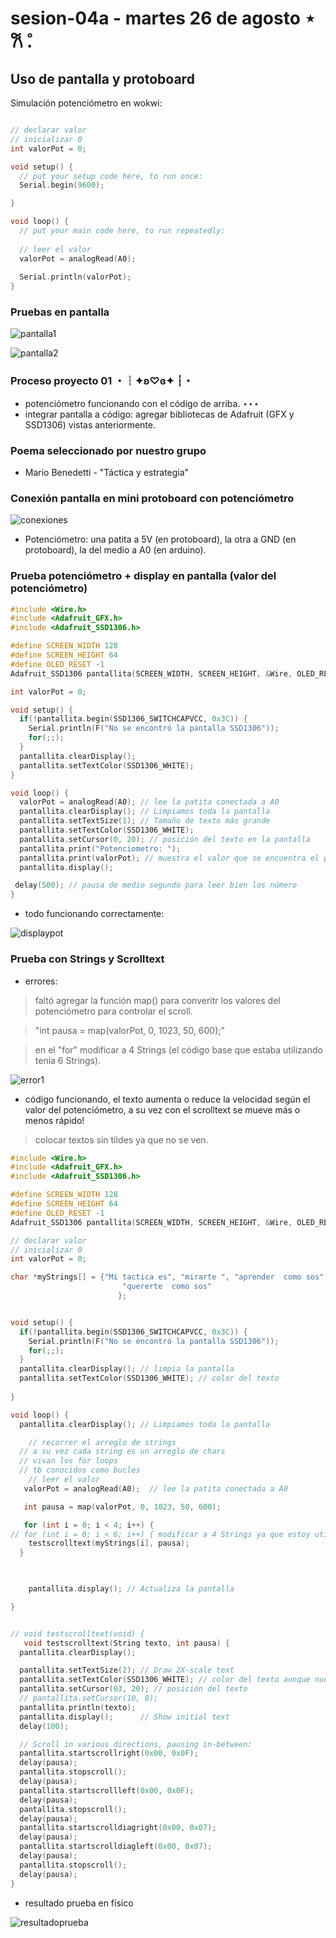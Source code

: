 # sesion-04a - martes 26 de agosto ⋆ 𐙚 ̊.

## Uso de pantalla y protoboard 

Simulación potenciómetro en wokwi:

```cpp

// declarar valor
// inicializar 0
int valorPot = 0;

void setup() {
  // put your setup code here, to run once:
  Serial.begin(9600);

}

void loop() {
  // put your main code here, to run repeatedly:
  
  // leer el valor
  valorPot = analogRead(A0);
  
  Serial.println(valorPot);
}
```

### Pruebas en pantalla

![pantalla1](./imagenes/pantalla1.jpg)


![pantalla2](./imagenes/pantalla2.jpg)

### Proceso proyecto 01 ・┆✦ʚ♡ɞ✦ ┆・

- potenciómetro funcionando con el código de arriba. ⋆⋆⋆
- integrar pantalla a código: agregar bibliotecas de Adafruit (GFX y SSD1306) vistas anteriormente.

### Poema seleccionado por nuestro grupo

- Mario Benedetti - "Táctica y estrategia"
  
### Conexión pantalla en mini protoboard con potenciómetro

![conexiones](./imagenes/conexiones.png)

- Potenciómetro: una patita a 5V (en protoboard), la otra a GND (en protoboard), la del medio a A0 (en arduino).

### Prueba potenciómetro + display en pantalla (valor del potenciómetro)

```cpp
#include <Wire.h>
#include <Adafruit_GFX.h>
#include <Adafruit_SSD1306.h>

#define SCREEN_WIDTH 128
#define SCREEN_HEIGHT 64
#define OLED_RESET -1
Adafruit_SSD1306 pantallita(SCREEN_WIDTH, SCREEN_HEIGHT, &Wire, OLED_RESET);

int valorPot = 0;

void setup() {
  if(!pantallita.begin(SSD1306_SWITCHCAPVCC, 0x3C)) {
    Serial.println(F("No se encontró la pantalla SSD1306"));
    for(;;);
  }
  pantallita.clearDisplay();
  pantallita.setTextColor(SSD1306_WHITE);
}

void loop() {
  valorPot = analogRead(A0); // lee la patita conectada a A0
  pantallita.clearDisplay(); // Limpiamos toda la pantalla
  pantallita.setTextSize(1); // Tamaño de texto más grande
  pantallita.setTextColor(SSD1306_WHITE); 
  pantallita.setCursor(0, 20); // posición del texto en la pantalla
  pantallita.print("Potenciometro: ");
  pantallita.print(valorPot); // muestra el valor que se encuentra el potenciómetro
  pantallita.display(); 

 delay(500); // pausa de medio segundo para leer bien los número
}
```
- todo funcionando correctamente:
  
![displaypot](./imagenes/displaypot.png)

### Prueba con Strings y Scrolltext
- errores:
  
> faltó agregar la función map() para converitr los valores del potenciómetro para controlar el scroll.

> "int pausa = map(valorPot, 0, 1023, 50, 600);"

> en el "for" modificar a 4 Strings (el código base que estaba utilizando tenia 6 Strings).

![error1](./imagenes/error1.png)

- código funcionando, el texto aumenta o reduce la velocidad según el valor del potenciómetro, a su vez con el scrolltext se mueve más o menos rápido!
  
> colocar textos sin tildes ya que no se ven.


```cpp
#include <Wire.h>
#include <Adafruit_GFX.h>
#include <Adafruit_SSD1306.h>

#define SCREEN_WIDTH 128
#define SCREEN_HEIGHT 64
#define OLED_RESET -1
Adafruit_SSD1306 pantallita(SCREEN_WIDTH, SCREEN_HEIGHT, &Wire, OLED_RESET);

// declarar valor
// inicializar 0
int valorPot = 0;

char *myStrings[] = {"Mi tactica es", "mirarte ", "aprender  como sos",
                         "quererte  como sos"
                        };


void setup() {
  if(!pantallita.begin(SSD1306_SWITCHCAPVCC, 0x3C)) {
    Serial.println(F("No se encontró la pantalla SSD1306"));
    for(;;);
  }
  pantallita.clearDisplay(); // limpia la pantalla
  pantallita.setTextColor(SSD1306_WHITE); // color del texto
 
}

void loop() {
  pantallita.clearDisplay(); // Limpiamos toda la pantalla

    // recorrer el arreglo de strings
  // a su vez cada string es un arreglo de chars
  // vivan los for loops
  // tb conocidos como bucles
    // leer el valor
   valorPot = analogRead(A0);  // lee la patita conectada a A0

   int pausa = map(valorPot, 0, 1023, 50, 600);

   for (int i = 0; i < 4; i++) {
// for (int i = 0; i < 6; i++) { modificar a 4 Strings ya que estoy utilizando 4 frases
    testscrolltext(myStrings[i], pausa);
  }
  


    pantallita.display(); // Actualiza la pantalla

}


// void testscrolltext(void) {
   void testscrolltext(String texto, int pausa) {
  pantallita.clearDisplay();

  pantallita.setTextSize(2); // Draw 2X-scale text 
  pantallita.setTextColor(SSD1306_WHITE); // color del texto aunque nuestra pantalla es azul y amarillo
  pantallita.setCursor(03, 20); // posición del texto
  // pantallita.setCursor(10, 0); 
  pantallita.println(texto);
  pantallita.display();      // Show initial text
  delay(100);

  // Scroll in various directions, pausing in-between:
  pantallita.startscrollright(0x00, 0x0F);
  delay(pausa);
  pantallita.stopscroll();
  delay(pausa);
  pantallita.startscrollleft(0x00, 0x0F);
  delay(pausa);
  pantallita.stopscroll();
  delay(pausa);
  pantallita.startscrolldiagright(0x00, 0x07);
  delay(pausa);
  pantallita.startscrolldiagleft(0x00, 0x07);
  delay(pausa);
  pantallita.stopscroll();
  delay(pausa);
}
```
- resultado prueba en físico

![resultadoprueba](./imagenes/pruebafisico.jpg) 


